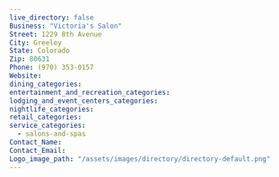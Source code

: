 ```yaml
---
live_directory: false
Business: "Victoria's Salon"
Street: 1229 8th Avenue
City: Greeley
State: Colorado
Zip: 80631
Phone: (970) 353-0157
Website:
dining_categories:
entertainment_and_recreation_categories:
lodging_and_event_centers_categories:
nightlife_categories:
retail_categories:
service_categories:
  - salons-and-spas
Contact_Name:
Contact_Email:
Logo_image_path: "/assets/images/directory/directory-default.png"
---
```



